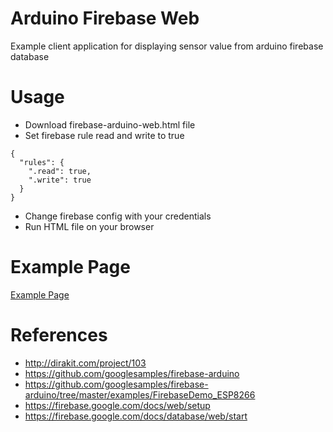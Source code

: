 # Arduino Firebase Web
Example client application for displaying sensor value from arduino firebase database

# Usage
- Download firebase-arduino-web.html file
- Set firebase rule read and write to true

```
{
  "rules": {
    ".read": true,
    ".write": true
  }
}
```

- Change firebase config with your credentials
- Run HTML file on your browser

# Example Page
[Example Page](https://mtinet.github.io/arduino-firebase-web/firebase-arduino-web.html)

# References
 - http://dirakit.com/project/103
 - https://github.com/googlesamples/firebase-arduino
 - https://github.com/googlesamples/firebase-arduino/tree/master/examples/FirebaseDemo_ESP8266 
 - https://firebase.google.com/docs/web/setup
 - https://firebase.google.com/docs/database/web/start
